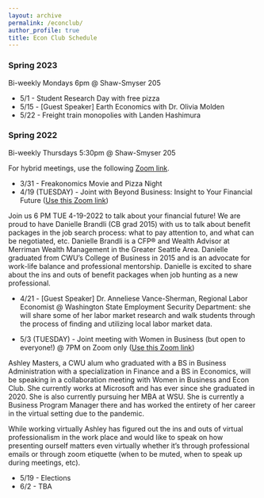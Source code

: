 ```yaml
---
layout: archive
permalink: /econclub/
author_profile: true
title: Econ Club Schedule
---
```


### Spring 2023

Bi-weekly Mondays 6pm @ Shaw-Smyser 205

- 5/1 - Student Research Day with free pizza
- 5/15 - [Guest Speaker] Earth Economics with Dr. Olivia Molden
- 5/22 - Freight train monopolies with Landen Hashimura

### Spring 2022

Bi-weekly Thursdays 5:30pm @ Shaw-Smyser 205

For hybrid meetings, use the following [Zoom link](https://cwu.zoom.us/j/81377240303?pwd=ekdtaGZZWHlyeDNRYTUyNlF3ZFYyZz09).

- 3/31 - Freakonomics Movie and Pizza Night
- 4/19 (TUESDAY) - Joint with Beyond Business: Insight to Your Financial Future ([Use this Zoom link](https://cwu.zoom.us/j/83976147879))

Join us 6 PM TUE 4-19-2022 to talk about your financial future! We are proud to have Danielle Brandli (CB grad 2015) with us to talk about benefit packages in the job search process: what to pay attention to, and what can be negotiated, etc. Danielle Brandli is a CFP® and Wealth Advisor at Merriman Wealth Management in the Greater Seattle Area. Danielle graduated from CWU’s College of Business in 2015 and is an advocate for work-life balance and professional mentorship. Danielle is excited to share about the ins and outs of benefit packages when job hunting as a new professional.

- 4/21 - [Guest Speaker] Dr. Anneliese Vance-Sherman, Regional Labor Economist @ Washington State Employment Security Department: she will share some of her labor market research and walk students through the process of finding and utilizing local labor market data.

- 5/3 (TUESDAY) - Joint meeting with Women in Business (but open to everyone!) @ 7PM on Zoom only ([Use this Zoom link](https://cwu.zoom.us/j/86253461422))

Ashley Masters, a CWU alum who graduated with a BS in Business Administration with a specialization in Finance and a BS in Economics, will be speaking in a collaboration meeting with Women in Business and Econ Club. She currently works at Microsoft and has ever since she graduated in 2020. She is also currently pursuing her MBA at WSU. She is currently a Business Program Manager there and has worked the entirety of her career in the virtual setting due to the pandemic.
 
While working virtually Ashley has figured out the ins and outs of virtual professionalism in the work place and would like to speak on how presenting ourself matters even virtually whether it’s through professional emails or through zoom etiquette (when to be muted, when to speak up during meetings, etc).

- 5/19 - Elections
- 6/2 - TBA
